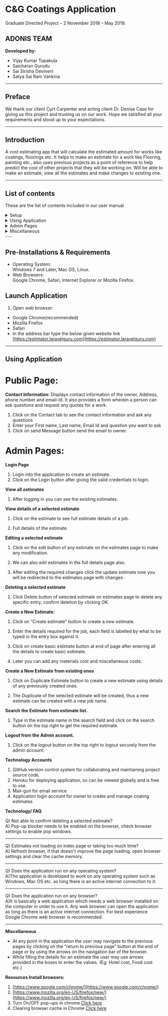 # C&G Coatings Application
Graduate Directed Project – 2
November 2018 – May 2019.
## ADONIS TEAM
**Developed by:**
- Vijay Kumar Tupakula
- Saicharan Gurudu
- Sai Sirisha Devineni
- Satya Sai Ram Vankina

---
## Preface
We thank our client Curt Carpenter and acting client Dr. Denise Case for giving us this project and trusting us on our work. Hope we satisfied all your requirements and stood up to your expectations.

---

## Introduction
A cost estimating app that will calculate the estimated amount for works like coatings, floorings etc. It helps to make an estimate for a work like Flooring, painting etc., also uses previous projects as a point of reference to help predict the cost of other projects that they will be working on. Will be able to make an estimate, view all the estimates and make changes to existing one.

--- 

## List of contents
These are the list of contents included in our user manual
<details><summary>Setup</summary>
<ul>
<li>Pre-Installations & Requirements</li>
<li>Launch Application</li>
</ul>
</details>
<details><summary>Using Application</summary>
<ul>
<li>Public page- Contact Information</li>
</ul>
</details>
<details><summary>Admin Pages</summary>
<ul>
<li>Login Page</li>
<li>View all estimates</li>
<li>View details of selected estimate</li>
<li>Editing a selected estimate</li>
<li>Deleting a selected estimate</li>
<li>Create a new estimate</li>
<li>Create a new estimate from existing ones</li>
<li>Search the Estimate from estimate list</li>
<li>Logout from the Admin Account</li>
<li>Technology Accounts</li>
<li>Technology/ FAQ’s</li>
<li>Resources</li>
</ul>
</details>
<details><summary>Miscellaneous</summary>
</details>
---

## Pre-Installations & Requirements
- Operating System: <br>
 Windows 7 and Later, Mac OS, Linux. 
- Web Browsers: <br>
 Google Chrome, Safari, Internet Explorer or Mozilla Firefox.
## Launch Application
1. Open web browser: 
-	Google Chrome(recommended) 
-	Mozilla Firefox 
-	Safari
- In the address bar type the below given website link [https://estimator.laravelguru.com](https://estimator.laravelguru.com)
---

## Using Application

# Public Page:

**Contact Information:**
Displays contact information of the owner, Address, phone number and email-Id. It also provides a form wherein a person can ask questions and request any quotes for a work. 
1) Click on the Contact tab to see the contact information and ask any questions 
2) Enter your First name, Last name, Email Id and question you want to ask 
3) Click on send Message button send the email to owner.


# Admin Pages: 

**Login Page** 
1) Login into the application to create an estimate. 
2) Click on the Login button after giving the valid credentials to login.

 
**View all estimates**
   
1) After logging in you can see the existing estimates.


 
**View details of a selected estimate**
 1. Click on the estimate to see full estimate details of a job.

 

2. Full details of the estimate.
 

**Editing a selected estimate**
1) Click on the edit button of any estimate on the estimates page to make any modification.
2) We can also edit estimates in the full details page also.

 

3) After editing the required changes click the update estimate now you will be redirected to the estimates page with changes .
 

**Deleting a selected estimate**
1) Click Delete button of selected estimate on estimates page to delete any specific entry,   confirm deletion by clicking OK.
 

**Create a New Estimate:**
  1) Click on “Create estimate” button to create a new estimate.
 




2) Enter the details required for the job, each field is labelled by what to be typed in the entry box against it.

 


3) Click on create basic estimate button at end of page after entering all the details to create basic estimate.
4) Later you can add any materials cost and miscellaneous costs.

 
  
 




**Create a New Estimate from existing ones**
1) Click on Duplicate Estimate button to create a new estimate using details of any previously created ones.
 

2) The Duplicate of the selected estimate will be created, thus a new estimate can be created with a new job name.

**Search the Estimate from estimate list.**
1) Type in the estimate name in the search field and click on the search button on the top right to get the required estimate.
 


**Logout from the Admin account.**
1) Click on the logout button on the top right to logout securely from the admin account. 
 





**Technology Accounts**
1. GitHub version control system for collaborating and maintaining project source code. 
2. 	Heroku for deploying application, so can be viewed globally and is free to use.
3. Mail-gun for email service 
4. 	Application login account for owner to create and manage coating estimates


**Technology/ FAQ**

Q) Not able to confirm deleting a selected estimate?<br>
A)	Pop-up blocker needs to be enabled on the browser, check browser settings to enable pop windows.

---

Q) Estimates not loading on index page or taking too much time? <br>
A) Refresh browser, if that doesn't improve the page loading, open browser settings and clear the cache memory.

---
 Q) Does the application run on any operating system? <br>
A)The application is developed to work on any operating system such as Windows, Mac OS etc. as long there is an active internet connection to it. 

---
Q) Does the application run on any browser?<br>
A)It is basically a web application which needs a web browser installed on the computer in order to use it. Any web browser can open the application as long as there is an active internet connection. For best experience Google Chrome web browser is recommended.

---


**Miscellaneous**
- At any point in the application the user may navigate to the previous pages by clicking on the “return to previous page” button at the end of page or by using the arrows on the navigation bar of the browser. 
- While filling the details for an estimate the user may use arrows provided in the boxes to enter the values. (Eg: Hotel cost, Food cost etc.)



**Resources Install browsers:** 
1. [https://www.google.com/chrome/](https://www.google.com/chrome/)
2. [https://www.mozilla.org/en-US/firefox/new/](https://www.mozilla.org/en-US/firefox/new/)
3. Turn On/OFF pop-ups in chrome [Click here](https://support.google.com/chrome/answer/95472?co=GENIE.Platform%3DDesktop&hl=en)
4. Clearing browser cache in  Chrome [Click here](https://support.google.com/accounts/answer/32050?co=GENIE.Platform%3DDesktop&hl=en)



